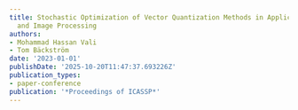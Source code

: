 ```yaml
---
title: Stochastic Optimization of Vector Quantization Methods in Application to Speech
  and Image Processing
authors:
- Mohammad Hassan Vali
- Tom Bäckström
date: '2023-01-01'
publishDate: '2025-10-20T11:47:37.693226Z'
publication_types:
- paper-conference
publication: '*Proceedings of ICASSP*'
---
```

